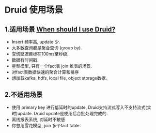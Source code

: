 # Druid 使用场景
## 1.适用场景 [When should I use Druid?](https://druid.apache.org/docs/latest/design/index.html#when-should-i-use-druid)
 - Insert 频率高, update 少.
 - 大多数查询都是聚合查询 (group by).
 - 查询延迟目标在100ms至秒级.
 - 数据有时间戳.
 - 星型模型, 只有一个fact表 join 维表的场景.
 - 对fact表数据快速的聚合计算和排序
 - 想加载kafka, hdfs, local file, object storage数据.
## 2.不适用场景
 - 使用 primary key 进行低延时的update, Druid支持流式写入不支持流式(实时)update. Druid update是使用后台批处理完成的.
 - 离线报表系统, 对延时不敏感
 - 你想用雪花模型, join 多个fact table.
